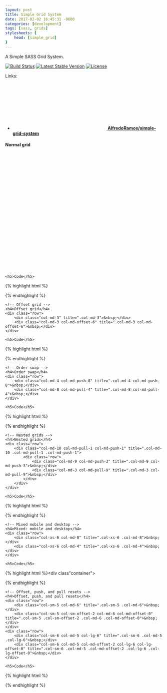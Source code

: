 ```yaml
---
layout: post
title: Simple Grid System
date: 2017-02-02 16:45:31 -0600
categories: [development]
tags: [sass, grids]
stylesheets: {
	head: [simple_grid]
}
---
```

A Simple SASS Grid System.

[![Build Status](https://img.shields.io/travis/AlfredoRamos/simple-grid-system.svg?style=flat-square&maxAge=3600)](https://travis-ci.org/AlfredoRamos/simple-grid-system) [![Latest Stable Version](https://img.shields.io/github/tag/AlfredoRamos/simple-grid-system.svg?style=flat-square&label=stable&maxAge=3600)](https://github.com/AlfredoRamos/simple-grid-system/releases) [![License](https://img.shields.io/github/license/AlfredoRamos/simple-grid-system.svg?style=flat-square)](https://raw.githubusercontent.com/AlfredoRamos/simple-grid-system/master/LICENSE)

Links:

- [<svg class="icon icon-github"><use xlink:href="#github"></use></svg> **AlfredoRamos/simple-grid-system**](https://github.com/AlfredoRamos/simple-grid-system)

<div class="container">
	<!-- Normal grid -->
	<h4>Normal grid</h4>
	<div class="row">
		<div class="col-md-1" title=".col-md-1">&nbsp;</div>
		<div class="col-md-11" title=".col-md-11">&nbsp;</div>
	</div>
	<div class="row">
		<div class="col-md-2" title=".col-md-2">&nbsp;</div>
		<div class="col-md-10" title=".col-md-10">&nbsp;</div>
	</div>
	<div class="row">
		<div class="col-md-3" title=".col-md-3">&nbsp;</div>
		<div class="col-md-9" title=".col-md-9">&nbsp;</div>
	</div>
	<div class="row">
		<div class="col-md-4" title=".col-md-4">&nbsp;</div>
		<div class="col-md-8" title=".col-md-8">&nbsp;</div>
	</div>
	<div class="row">
		<div class="col-md-5" title=".col-md-5">&nbsp;</div>
		<div class="col-md-7" title=".col-md-7">&nbsp;</div>
	</div>
	<div class="row">
		<div class="col-md-6" title=".col-md-6">&nbsp;</div>
		<div class="col-md-6" title=".col-md-6">&nbsp;</div>
	</div>
	<div class="row">
		<div class="col-md-7" title=".col-md-7">&nbsp;</div>
		<div class="col-md-5" title=".col-md-5">&nbsp;</div>
	</div>
	<div class="row">
		<div class="col-md-8" title=".col-md-8">&nbsp;</div>
		<div class="col-md-4" title=".col-md-4">&nbsp;</div>
	</div>
	<div class="row">
		<div class="col-md-9" title=".col-md-9">&nbsp;</div>
		<div class="col-md-3" title=".col-md-3">&nbsp;</div>
	</div>
	<div class="row">
		<div class="col-md-10" title=".col-md-10">&nbsp;</div>
		<div class="col-md-2" title=".col-md-2">&nbsp;</div>
	</div>
	<div class="row">
		<div class="col-md-11" title=".col-md-11">&nbsp;</div>
		<div class="col-md-1" title=".col-md-1">&nbsp;</div>
	</div>

	<h5>Code</h5>
{% highlight html %}<div class="container">
	<div class="row">
		<div class="col-md-1"></div>
		<div class="col-md-11"></div>
	</div>
	<div class="row">
		<div class="col-md-2"></div>
		<div class="col-md-10"></div>
	</div>
	<div class="row">
		<div class="col-md-3"></div>
		<div class="col-md-9"></div>
	</div>
	<div class="row">
		<div class="col-md-4"></div>
		<div class="col-md-8"></div>
	</div>
	<div class="row">
		<div class="col-md-5"></div>
		<div class="col-md-7"></div>
	</div>
	<div class="row">
		<div class="col-md-6"></div>
		<div class="col-md-6"></div>
	</div>
	<div class="row">
		<div class="col-md-7"></div>
		<div class="col-md-5"></div>
	</div>
	<div class="row">
		<div class="col-md-8"></div>
		<div class="col-md-4"></div>
	</div>
	<div class="row">
		<div class="col-md-9"></div>
		<div class="col-md-3"></div>
	</div>
	<div class="row">
		<div class="col-md-10"></div>
		<div class="col-md-2"></div>
	</div>
	<div class="row">
		<div class="col-md-11"></div>
		<div class="col-md-1"></div>
	</div>
</div>{% endhighlight %}
	<!-- Normal grid -->

	<!-- Offset grid -->
	<h4>Offset grid</h4>
	<div class="row">
		<div class="col-md-3" title=".col-md-3">&nbsp;</div>
		<div class="col-md-3 col-md-offset-6" title=".col-md-3 col-md-offset-6">&nbsp;</div>
	</div>

	<h5>Code</h5>
{% highlight html %}<div class="container">
	<div class="row">
		<div class="col-md-3"></div>
		<div class="col-md-3 col-md-offset-6"></div>
	</div>
</div>{% endhighlight %}
	<!-- Offset grid -->

	<!-- Order swap -->
	<h4>Order swap</h4>
	<div class="row">
		<div class="col-md-4 col-md-push-8" title=".col-md-4 col-md-push-8">&nbsp;</div>
		<div class="col-md-8 col-md-pull-4" title=".col-md-8 col-md-pull-4">&nbsp;</div>
	</div>

	<h5>Code</h5>
{% highlight html %}<div class="container">
	<div class="row">
		<div class="col-md-4 col-md-push-8"></div>
		<div class="col-md-8 col-md-pull-4"></div>
	</div>
</div>{% endhighlight %}
	<!-- Order swap -->

	<!-- Nested grids -->
	<h4>Nested grids</h4>
	<div class="row">
		<div class="col-md-10 col-md-pull-1 col-md-push-1" title=".col-md-10 .col-md-pull-1 .col-md-push-1">
			<div class="row">
				<div class="col-md-9 col-md-push-3" title=".col-md-9 col-md-push-3">&nbsp;</div>
				<div class="col-md-3 col-md-pull-9" title=".col-md-3 col-md-pull-9">&nbsp;</div>
			</div>
		</div>
	</div>

	<h5>Code</h5>
{% highlight html %}<div class="container">
	<div class="row">
		<div class="col-md-10 col-md-pull-1 col-md-push-1">
			<div class="row">
				<div class="col-md-9 col-md-push-3"></div>
				<div class="col-md-3 col-md-pull-9"></div>
			</div>
		</div>
	</div>
</div>{% endhighlight %}
	<!-- Nested grids -->

	<!-- Mixed mobile and desktop -->
	<h4>Mixed: mobile and desktop</h4>
	<div class="row">
		<div class="col-xs-6 col-md-8" title=".col-xs-6 .col-md-8">&nbsp;</div>
		<div class="col-xs-6 col-md-4" title=".col-xs-6 .col-md-4">&nbsp;</div>
	</div>

	<h5>Code</h5>
{% highlight html %}<div class"container">
	<div class="row">
		<div class="col-xs-6 col-md-8"></div>
		<div class="col-xs-6 col-md-4"></div>
	</div>
</div>{% endhighlight %}
	<!-- Mixed mobile and desktop -->

	<!-- Offset, push, and pull resets -->
	<h4>Offset, push, and pull resets</h4>
	<div class="row">
		<div class="col-sm-5 col-md-6" title=".col-sm-5 .col-md-6">&nbsp;</div>
		<div class="col-sm-5 col-sm-offset-2 col-md-6 col-md-offset-0" title=".col-sm-5 .col-sm-offset-2 .col-md-6 .col-md-offset-0">&nbsp;</div>
	</div>
	<div class="row">
		<div class="col-sm-6 col-md-5 col-lg-6" title=".col-sm-6 .col-md-5 .col-lg-6">&nbsp;</div>
		<div class="col-sm-6 col-md-5 col-md-offset-2 col-lg-6 col-lg-offset-0" title=".col-sm-6 .col-md-5 .col-md-offset-2 .col-lg-6 .col-lg-offset-0">&nbsp;</div>
	</div>

	<h5>Code</h5>
{% highlight html %}<div class="container">
	<div class="row">
		<div class="col-sm-5 col-md-6"></div>
		<div class="col-sm-5 col-sm-offset-2 col-md-6 col-md-offset-0"></div>
	</div>
	<div class="row">
		<div class="col-sm-6 col-md-5 col-lg-6"></div>
		<div class="col-sm-6 col-md-5 col-md-offset-2 col-lg-6 col-lg-offset-0"></div>
	</div>
</div>{% endhighlight %}
	<!-- Offset, push, and pull resets -->
</div>
